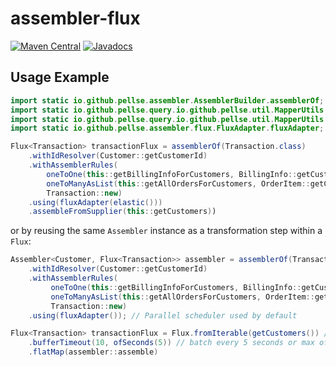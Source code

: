 # assembler-flux

[![Maven Central](https://img.shields.io/maven-central/v/io.github.pellse/assembler-flux.svg?label=Maven%20Central)](https://search.maven.org/search?q=g:%22io.github.pellse%22%20AND%20a:%22assembler-flux%22)
[![Javadocs](http://javadoc.io/badge/io.github.pellse/assembler-flux.svg)](http://javadoc.io/doc/io.github.pellse/assembler-flux)

## Usage Example

```java
import static io.github.pellse.assembler.AssemblerBuilder.assemblerOf;
import static io.github.pellse.query.io.github.pellse.util.MapperUtils.oneToOne;
import static io.github.pellse.query.io.github.pellse.util.MapperUtils.oneToManyAsList;
import static io.github.pellse.assembler.flux.FluxAdapter.fluxAdapter;

Flux<Transaction> transactionFlux = assemblerOf(Transaction.class)
    .withIdResolver(Customer::getCustomerId)
    .withAssemblerRules(
        oneToOne(this::getBillingInfoForCustomers, BillingInfo::getCustomerId),
        oneToManyAsList(this::getAllOrdersForCustomers, OrderItem::getCustomerId),
        Transaction::new)
    .using(fluxAdapter(elastic()))
    .assembleFromSupplier(this::getCustomers))
```
or by reusing the same `Assembler` instance as a transformation step within a `Flux`: 
```java
Assembler<Customer, Flux<Transaction>> assembler = assemblerOf(Transaction.class)
    .withIdResolver(Customer::getCustomerId)
    .withAssemblerRules(
         oneToOne(this::getBillingInfoForCustomers, BillingInfo::getCustomerId),
         oneToManyAsList(this::getAllOrdersForCustomers, OrderItem::getCustomerId),
         Transaction::new)
    .using(fluxAdapter()); // Parallel scheduler used by default

Flux<Transaction> transactionFlux = Flux.fromIterable(getCustomers()) // or just getCustomerFlux()
    .bufferTimeout(10, ofSeconds(5)) // batch every 5 seconds or max of 10 customers
    .flatMap(assembler::assemble)
```
